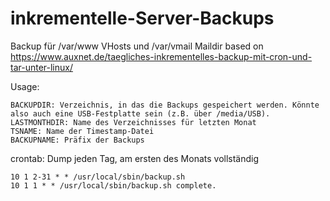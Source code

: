 # inkrementelle-Server-Backups
Backup für /var/www VHosts und /var/vmail  Maildir
based on https://www.auxnet.de/taegliches-inkrementelles-backup-mit-cron-und-tar-unter-linux/


Usage:


    BACKUPDIR: Verzeichnis, in das die Backups gespeichert werden. Könnte also auch eine USB-Festplatte sein (z.B. über /media/USB).
    LASTMONTHDIR: Name des Verzeichnisses für letzten Monat
    TSNAME: Name der Timestamp-Datei
    BACKUPNAME: Präfix der Backups



crontab:
Dump jeden Tag, am ersten des Monats vollständig

    10 1 2-31 * * /usr/local/sbin/backup.sh
    10 1 1 * * /usr/local/sbin/backup.sh complete.



